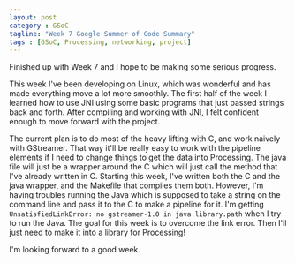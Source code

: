 ```yaml
---
layout: post
category : GSoC
tagline: "Week 7 Google Summer of Code Summary"
tags : [GSoC, Processing, networking, project]
---
```


Finished up with Week 7 and I hope to be making some serious progress.

This week I've been developing on Linux, which was wonderful and has made everything move a lot more smoothly. The first half of the week I learned how to use JNI using some basic programs that just passed strings back and forth. After compiling and working with JNI, I felt confident enough to move forward with the project.

The current plan is to do most of the heavy lifting with C, and work naively with GStreamer. That way it'll be really easy to work with the pipeline elements if I need to change things to get the data into Processing. The java file will just be a wrapper around the C which will just call the method that I've already written in C. Starting this week, I've written both the C and the java wrapper, and the Makefile that compiles them both. However, I'm having troubles running the Java which is supposed to take a string on the command line and pass it to the C to make a pipeline for it. I'm getting `UnsatisfiedLinkError: no gstreamer-1.0 in java.library.path` when I try to run the Java. The goal for this week is to overcome the link error. Then I'll just need to make it into a library for Processing!

I'm looking forward to a good week.